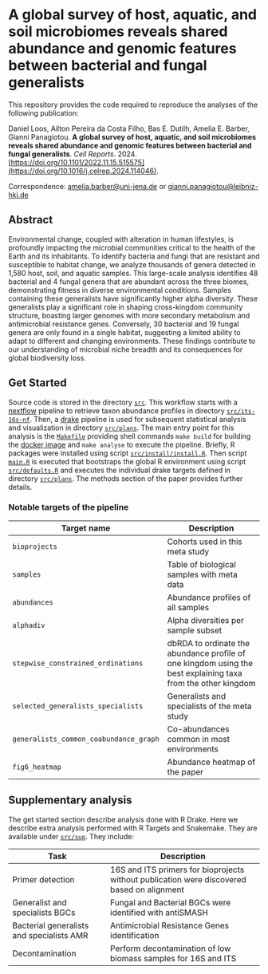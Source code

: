 # A global survey of host, aquatic, and soil microbiomes reveals shared abundance and genomic features between bacterial and fungal generalists

This repository provides the code required to reproduce the analyses of the following publication:

Daniel Loos, Ailton Pereira da Costa Filho, Bas E. Dutilh, Amelia E. Barber, Gianni Panagiotou. **A global survey of host, aquatic, and soil microbiomes reveals shared abundance and genomic features between bacterial and fungal generalists**. *Cell Reports*. 2024. [https://doi.org/10.1101/2022.11.15.515575](https://doi.org/10.1016/j.celrep.2024.114046).

Correspondence: amelia.barber@uni-jena.de or gianni.panagiotou@leibniz-hki.de

## Abstract

Environmental change, coupled with alteration in human lifestyles, is profoundly impacting the microbial communities critical to the health of the Earth and its inhabitants. To identify bacteria and fungi that are resistant and susceptible to habitat change, we analyze thousands of genera detected in 1,580 host, soil, and aquatic samples. This large-scale analysis identifies 48 bacterial and 4 fungal genera that are abundant across the three biomes, demonstrating fitness in diverse environmental conditions. Samples containing these generalists have significantly higher alpha diversity. These generalists play a significant role in shaping cross-kingdom community structure, boasting larger genomes with more secondary metabolism and antimicrobial resistance genes. Conversely, 30 bacterial and 19 fungal genera are only found in a single habitat, suggesting a limited ability to adapt to different and changing environments. These findings contribute to our understanding of microbial niche breadth and its consequences for global biodiversity loss.

## Get Started

Source code is stored in the directory [`src`](src).
This workflow starts with a [nextflow](https://www.nextflow.io/) pipeline to retrieve taxon abundance profiles in directory [`src/its-16s-nf`](src/its-16s-nf).
Then, a [drake](https://docs.ropensci.org/drake/) pipeline is used for subsequent statistical analysis and visualization in directory [`src/plans`](src/plans).
The main entry point for this analysis is the [`Makefile`](Makefile) providing shell commands `make build` for building the [docker image](Dockerfile) and `make analyse` to execute the pipeline.
Briefly, R packages were installed using script [`src/install/install.R`](src/install/install.R).
Then script [`main.R`](main.R) is executed that bootstraps the global R environment using script [`src/defaults.R`](src/defaults.R) and executes the individual drake targets defined in directory [`src/plans`](src/plans).
The methods section of the paper provides further details.

### Notable targets of the pipeline

| Target name                            | Description                                                                                                  |
|----------------------------------------|--------------------------------------------------------------------------------------------------------------|
| `bioprojects`                          | Cohorts used in this meta study                                                                              |
| `samples`                              | Table of biological samples with meta data                                                                   |
| `abundances`                           | Abundance profiles of all samples                                                                            |
| `alphadiv`                             | Alpha diversities per sample subset                                                                          |
| `stepwise_constrained_ordinations`     | dbRDA to ordinate the abundance profile of one kingdom using the best explaining taxa from the other kingdom |
| `selected_generalists_specialists`     | Generalists and specialists of the meta study                                                                |
| `generalists_common_coabundance_graph` | Co-abundances common in most environments                                                                    |
| `fig6_heatmap`                         | Abundance heatmap of the paper                                                                               |

## Supplementary analysis

The get started section describe analysis done with R Drake. Here we describe extra analysis performed with R Targets and Snakemake. They are available under [`src/sup`](src/sup). They include:

| Task                                      | Description                                                                               |
|-------------------------------------------|-------------------------------------------------------------------------------------------|
|Primer detection                           | 16S and ITS primers for bioprojects without publication were discovered based on alignment|
|Generalist and specialists BGCs            | Fungal and Bacterial BGCs were identified with antiSMASH                                  |
|Bacterial generalists and specialists AMR  | Antimicrobial Resistance Genes identification                                             |
| Decontamination                           | Perform decontamination of low biomass samples for 16S and ITS                            |

